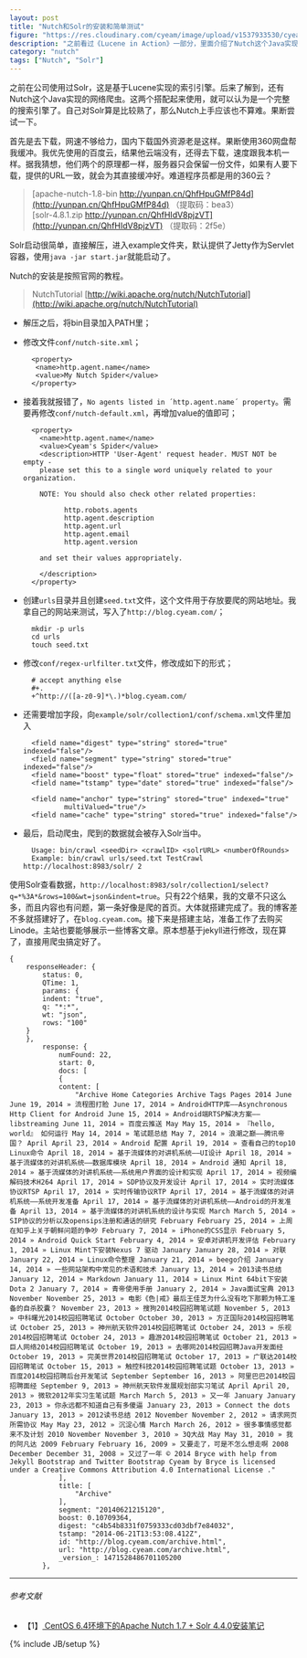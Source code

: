 ```yaml
---
layout: post
title: "Nutch和Solr的安装和简单测试"
figure: "https://res.cloudinary.com/cyeam/image/upload/v1537933530/cyeam/nutch.jpg"
description: "之前看过《Lucene in Action》一部分，里面介绍了Nutch这个Java实现的网络爬虫，把测试的结果放在这里"
category: "nutch"
tags: ["Nutch", "Solr"]
---
```


之前在公司使用过Solr，这是基于Lucene实现的索引引擎。后来了解到，还有Nutch这个Java实现的网络爬虫。这两个搭配起来使用，就可以认为是一个完整的搜索引擎了。自己对Solr算是比较熟了，那么Nutch上手应该也不算难。果断尝试一下。

首先是去下载，网速不够给力，国内下载国外资源老是这样。果断使用360网盘帮我缓冲。我优先使用的百度云，结果他云端没有，还得去下载，速度跟我本机一样。据我猜想，他们两个的原理都一样，服务器只会保留一份文件，如果有人要下载，提供的URL一致，就会为其直接缓冲好。难道程序员都是用的360云？

> [apache-nutch-1.8-bin http://yunpan.cn/QhfHpuGMfP84d](http://yunpan.cn/QhfHpuGMfP84d) （提取码：bea3）   
> [solr-4.8.1.zip http://yunpan.cn/QhfHIdV8pjzVT](http://yunpan.cn/QhfHIdV8pjzVT) （提取码：2f5e）

Solr启动很简单，直接解压，进入example文件夹，默认提供了Jetty作为Servlet容器，使用`java -jar start.jar`就能启动了。

Nutch的安装是按照官网的教程。

> NutchTutorial [http://wiki.apache.org/nutch/NutchTutorial](http://wiki.apache.org/nutch/NutchTutorial)

+ 解压之后，将bin目录加入PATH里；
+ 修改文件`conf/nutch-site.xml`；

        <property>
         <name>http.agent.name</name>
         <value>My Nutch Spider</value>
        </property>

+ 接着我就报错了，`No agents listed in ´http.agent.name´ property`。需要再修改`conf/nutch-default.xml`，再增加value的值即可；

        <property>
          <name>http.agent.name</name>
          <value>Cyeam's Spider</value>
          <description>HTTP 'User-Agent' request header. MUST NOT be empty -
          please set this to a single word uniquely related to your organization.

          NOTE: You should also check other related properties:

                http.robots.agents
                http.agent.description
                http.agent.url
                http.agent.email
                http.agent.version

          and set their values appropriately.

          </description>
        </property>

+ 创建`urls`目录并且创建`seed.txt`文件，这个文件用于存放要爬的网站地址。我拿自己的网站来测试，写入了`http://blog.cyeam.com/`；

        mkdir -p urls
        cd urls
        touch seed.txt

+ 修改`conf/regex-urlfilter.txt`文件，修改成如下的形式；

        # accept anything else
        #+.
        +^http://([a-z0-9]*\.)*blog.cyeam.com/

+ 还需要增加字段，向`example/solr/collection1/conf/schema.xml`文件里加入

        <field name="digest" type="string" stored="true" indexed="false"/>
        <field name="segment" type="string" stored="true" indexed="false"/>
        <field name="boost" type="float" stored="true" indexed="false"/>
        <field name="tstamp" type="date" stored="true" indexed="false"/>

        <field name="anchor" type="string" stored="true" indexed="true"
                multiValued="true"/>
        <field name="cache" type="string" stored="true" indexed="false"/>

+ 最后，启动爬虫，爬到的数据就会被存入Solr当中。

        Usage: bin/crawl <seedDir> <crawlID> <solrURL> <numberOfRounds>
        Example: bin/crawl urls/seed.txt TestCrawl http://localhost:8983/solr/ 2

使用Solr查看数据，`http://localhost:8983/solr/collection1/select?q=*%3A*&rows=100&wt=json&indent=true`。只有22个结果，我的文章不只这么多，而且内容也有问题，第一条好像是爬的首页。大体就搭建完成了。我的博客差不多就搭建好了，在`blog.cyeam.com`。接下来是搭建主站，准备工作了去购买Linode。主站也要能够展示一些博客文章。原本想基于jekyll进行修改，现在算了，直接用爬虫搞定好了。

    {
        responseHeader: {
            status: 0,
            QTime: 1,
            params: {
            indent: "true",
            q: "*:*",
            wt: "json",
            rows: "100"
        }
        },
            response: {
                numFound: 22,
                start: 0,
                docs: [
                {
                content: [
                    "Archive Home Categories Archive Tags Pages 2014 June June 19, 2014 » 流程图打脸 June 17, 2014 » AndroidHTTP库——Asynchronous Http Client for Android June 15, 2014 » Android端RTSP解决方案——libstreaming June 11, 2014 » 百度云推送 May May 15, 2014 » 『hello, world』 如何运行 May 14, 2014 » 笔试题总结 May 7, 2014 » 浪潮之巅——腾讯帝国？ April April 23, 2014 » Android 配置 April 19, 2014 » 查看自己的top10 Linux命令 April 18, 2014 » 基于流媒体的对讲机系统——UI设计 April 18, 2014 » 基于流媒体的对讲机系统——数据库模块 April 18, 2014 » Android 通知 April 18, 2014 » 基于流媒体的对讲机系统——系统用户界面的设计和实现 April 17, 2014 » 视频编解码技术H264 April 17, 2014 » SDP协议及开发设计 April 17, 2014 » 实时流媒体协议RTSP April 17, 2014 » 实时传输协议RTP April 17, 2014 » 基于流媒体的对讲机系统——系统开发准备 April 17, 2014 » 基于流媒体的对讲机系统——Android的开发准备 April 13, 2014 » 基于流媒体的对讲机系统的设计与实现 March March 5, 2014 » SIP协议的分析以及opensips注册和通话的研究 February February 25, 2014 » 上周在知乎上关于朝鲜问题的争吵 February 7, 2014 » iPhone的CSS显示 February 5, 2014 » Android Quick Start February 4, 2014 » 安卓对讲机开发评估 February 1, 2014 » Linux Mint下安装Nexus 7 驱动 January January 28, 2014 » 对联 January 22, 2014 » Linux命令整理 January 21, 2014 » beego介绍 January 14, 2014 » 一些网站架构中常见的术语和技术 January 13, 2014 » 2013读书总结 January 12, 2014 » Markdown January 11, 2014 » Linux Mint 64bit下安装Dota 2 January 7, 2014 » 青帝使用手册 January 2, 2014 » Java面试宝典 2013 November November 25, 2013 » 电影《色|戒》最后王佳芝为什么没有吃下那颗为特工准备的自杀胶囊？ November 23, 2013 » 搜狗2014校园招聘笔试题 November 5, 2013 » 中科曙光2014校园招聘笔试 October October 30, 2013 » 方正国际2014校园招聘笔试 October 25, 2013 » 神州航天软件2014校园招聘笔试 October 24, 2013 » 乐视2014校园招聘笔试 October 24, 2013 » 趣游2014校园招聘笔试 October 21, 2013 » 巨人网络2014校园招聘笔试 October 19, 2013 » 去哪网2014校园招聘Java开发面经 October 19, 2013 » 完美世界2014校园招聘笔试 October 17, 2013 » 广联达2014校园招聘笔试 October 15, 2013 » 触控科技2014校园招聘笔试题 October 13, 2013 » 百度2014校园招聘后台开发笔试 September September 16, 2013 » 阿里巴巴2014校园招聘面经 September 9, 2013 » 神州航天软件发展规划部实习笔试 April April 20, 2013 » 微软2012年实习生笔试题 March March 5, 2013 » 又一年 January January 23, 2013 » 你永远都不知道自己有多傻逼 January 23, 2013 » Connect the dots January 13, 2013 » 2012读书总结 2012 November November 2, 2012 » 请求网页所需协议 May May 23, 2012 » 沉淀心情 March March 26, 2012 » 很多事情感觉都来不及计划 2010 November November 3, 2010 » 3Q大战 May May 31, 2010 » 我的阿凡达 2009 February February 16, 2009 » 又要走了，可是不怎么想走啊 2008 December December 31, 2008 » 又过了一年 © 2014 Bryce with help from Jekyll Bootstrap and Twitter Bootstrap Cyeam by Bryce is licensed under a Creative Commons Attribution 4.0 International License ."
                ],
                title: [
                    "Archive"
                ],
                segment: "20140621215120",
                boost: 0.10709364,
                digest: "c4b54b8331f0759333cd03dbf7e84032",
                tstamp: "2014-06-21T13:53:08.412Z",
                id: "http://blog.cyeam.com/archive.html",
                url: "http://blog.cyeam.com/archive.html",
                _version_: 1471528486701105200
            },

---

###### *参考文献*
+ 【1】[ CentOS 6.4环境下的Apache Nutch 1.7 + Solr 4.4.0安装笔记](http://blog.csdn.net/panjunbiao/article/details/12171147)

{% include JB/setup %}